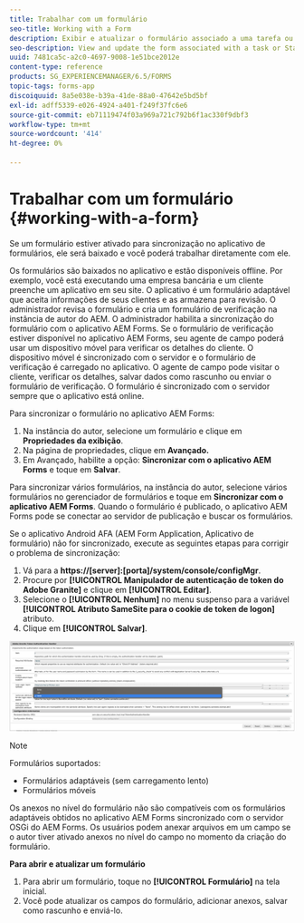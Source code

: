 ```yaml
---
title: Trabalhar com um formulário
seo-title: Working with a Form
description: Exibir e atualizar o formulário associado a uma tarefa ou Ponto inicial no aplicativo AEM Forms
seo-description: View and update the form associated with a task or Startpoint in the AEM Forms app
uuid: 7481ca5c-a2c0-4697-9008-1e51bce2012e
content-type: reference
products: SG_EXPERIENCEMANAGER/6.5/FORMS
topic-tags: forms-app
discoiquuid: 8a5e038e-b39a-41de-88a0-47642e5bd5bf
exl-id: adff5339-e026-4924-a401-f249f37fc6e6
source-git-commit: eb71119474f03a969a721c792b6f1ac330f9dbf3
workflow-type: tm+mt
source-wordcount: '414'
ht-degree: 0%

---
```


# Trabalhar com um formulário {#working-with-a-form}

Se um formulário estiver ativado para sincronização no aplicativo de formulários, ele será baixado e você poderá trabalhar diretamente com ele.

Os formulários são baixados no aplicativo e estão disponíveis offline. Por exemplo, você está executando uma empresa bancária e um cliente preenche um aplicativo em seu site. O aplicativo é um formulário adaptável que aceita informações de seus clientes e as armazena para revisão. O administrador revisa o formulário e cria um formulário de verificação na instância de autor do AEM. O administrador habilita a sincronização do formulário com o aplicativo AEM Forms. Se o formulário de verificação estiver disponível no aplicativo AEM Forms, seu agente de campo poderá usar um dispositivo móvel para verificar os detalhes do cliente. O dispositivo móvel é sincronizado com o servidor e o formulário de verificação é carregado no aplicativo. O agente de campo pode visitar o cliente, verificar os detalhes, salvar dados como rascunho ou enviar o formulário de verificação. O formulário é sincronizado com o servidor sempre que o aplicativo está online.

Para sincronizar o formulário no aplicativo AEM Forms:

1. Na instância do autor, selecione um formulário e clique em **Propriedades da exibição**.
1. Na página de propriedades, clique em **Avançado.**
1. Em Avançado, habilite a opção: **Sincronizar com o aplicativo AEM Forms** e toque em **Salvar**.

Para sincronizar vários formulários, na instância do autor, selecione vários formulários no gerenciador de formulários e toque em **Sincronizar com o aplicativo AEM Forms**. Quando o formulário é publicado, o aplicativo AEM Forms pode se conectar ao servidor de publicação e buscar os formulários.

Se o aplicativo Android AFA (AEM Form Application, Aplicativo de formulário) não for sincronizado, execute as seguintes etapas para corrigir o problema de sincronização:

1. Vá para a **https://[server]:[porta]/system/console/configMgr**.
1. Procure por **[!UICONTROL Manipulador de autenticação de token do Adobe Granite]** e clique em **[!UICONTROL Editar]**.
1. Selecione o **[!UICONTROL Nenhum]** no menu suspenso para a variável **[!UICONTROL Atributo SameSite para o cookie de token de logon]** atributo.
1. Clique em **[!UICONTROL Salvar]**.

![Sincronizar imagem com o aplicativo Android AFA](/help/forms/using/assets/afaandroid.png)

>[!NOTE]
>
>Formulários suportados:
>
>* Formulários adaptáveis (sem carregamento lento)
>* Formulários móveis
>
>Os anexos no nível do formulário não são compatíveis com os formulários adaptáveis obtidos no aplicativo AEM Forms sincronizado com o servidor OSGi do AEM Forms. Os usuários podem anexar arquivos em um campo se o autor tiver ativado anexos no nível do campo no momento da criação do formulário.


**Para abrir e atualizar um formulário**

1. Para abrir um formulário, toque no **[!UICONTROL Formulário]** na tela inicial.
1. Você pode atualizar os campos do formulário, adicionar anexos, salvar como rascunho e enviá-lo.
